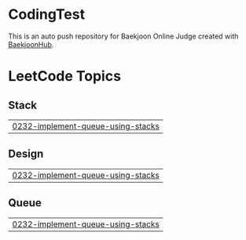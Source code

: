 # CodingTest
This is an auto push repository for Baekjoon Online Judge created with [BaekjoonHub](https://github.com/BaekjoonHub/BaekjoonHub).

<!---LeetCode Topics Start-->
# LeetCode Topics
## Stack
|  |
| ------- |
| [0232-implement-queue-using-stacks](https://github.com/jyooni99/CodingTest/tree/master/0232-implement-queue-using-stacks) |
## Design
|  |
| ------- |
| [0232-implement-queue-using-stacks](https://github.com/jyooni99/CodingTest/tree/master/0232-implement-queue-using-stacks) |
## Queue
|  |
| ------- |
| [0232-implement-queue-using-stacks](https://github.com/jyooni99/CodingTest/tree/master/0232-implement-queue-using-stacks) |
<!---LeetCode Topics End-->